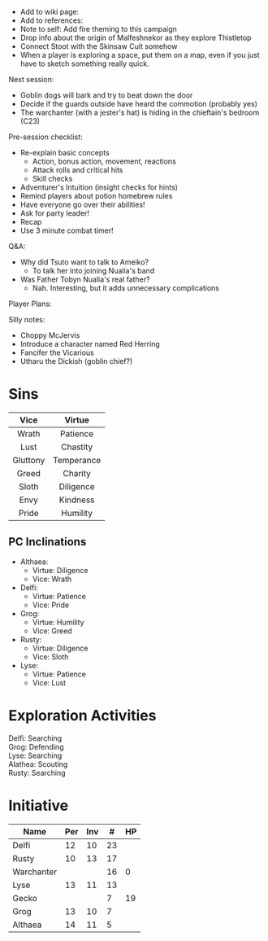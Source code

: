 
* Add to wiki page: 
* Add to references: 
* Note to self: Add fire theming to this campaign
* Drop info about the origin of Malfeshnekor as they explore Thistletop
* Connect Stoot with the Skinsaw Cult somehow
* When a player is exploring a space, put them on a map, even if you just have to sketch something really quick.

Next session:

* Goblin dogs will bark and try to beat down the door
* Decide if the guards outside have heard the commotion (probably yes)
* The warchanter (with a jester's hat) is hiding in the chieftain's bedroom (C23)

Pre-session checklist:

* Re-explain basic concepts
  * Action, bonus action, movement, reactions
  * Attack rolls and critical hits
  * Skill checks
* Adventurer's Intuition (insight checks for hints)
* Remind players about potion homebrew rules
* Have everyone go over their abilities!
* Ask for party leader!
* Recap
* Use 3 minute combat timer!

Q&A:

* Why did Tsuto want to talk to Ameiko?
  * To talk her into joining Nualia's band
* Was Father Tobyn Nualia's real father?
  * Nah. Interesting, but it adds unnecessary complications

Player Plans:

Silly notes:

* Choppy McJervis
* Introduce a character named Red Herring
* Fancifer the Vicarious
* Utharu the Dickish (goblin chief?)

# Sins

|   Vice   |   Virtue   |
|:--------:|:----------:|
|  Wrath   |  Patience  |
|   Lust   |  Chastity  |
| Gluttony | Temperance |
|  Greed   |  Charity   |
|  Sloth   | Diligence  |
|   Envy   |  Kindness  |
|  Pride   |  Humility  |


## PC Inclinations

* Althaea:
  * Virtue: Diligence
  * Vice: Wrath
* Delfi:
  * Virtue: Patience
  * Vice: Pride
* Grog:
  * Virtue: Humility
  * Vice: Greed
* Rusty:
  * Virtue: Diligence
  * Vice: Sloth
* Lyse:
  * Virtue: Patience
  * Vice: Lust

# Exploration Activities

Delfi: Searching  
Grog: Defending  
Lyse: Searching  
Alathea: Scouting  
Rusty: Searching

# Initiative

| Name       | Per | Inv | #  | HP |
|------------|-----|-----|----|----|
| Delfi      | 12  | 10  | 23 |    |
| Rusty      | 10  | 13  | 17 |    |
| Warchanter |     |     | 16 | 0  |
| Lyse       | 13  | 11  | 13 |    |
| Gecko      |     |     | 7  | 19 |
| Grog       | 13  | 10  | 7  |    |
| Althaea    | 14  | 11  | 5  |    |
